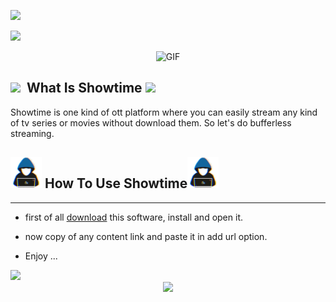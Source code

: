 <p align="left">
 <img src="https://readme-typing-svg.herokuapp.com/?lines=Welcome+to+Showtime!&center=true&width=360&height=30">
</p>

<!--horizontal divider(gradiant)-->
<img src="https://user-images.githubusercontent.com/73097560/115834477-dbab4500-a447-11eb-908a-139a6edaec5c.gif">

<p align="center">
<img alt="GIF" src="https://github.com/arsentieva/arsentieva/blob/main/code.gif?raw=true" height="280" />
 <p/>

<img src="https://media.giphy.com/media/ObNTw8Uzwy6KQ/giphy.gif" width="30px">&nbsp; What Is Showtime <img src="https://media.giphy.com/media/ObNTw8Uzwy6KQ/giphy.gif" width="30px">&nbsp;
----

<P> Showtime is one kind of ott platform where you can easily stream any kind of tv series or movies without download them. So let's do bufferless streaming.<p/>

## <picture><img src = "https://github.com/0xAbdulKhalid/0xAbdulKhalid/raw/main/assets/mdImages/about_me.gif" width = 50px></picture> **How To Use Showtime**<picture><img src = "https://github.com/0xAbdulKhalid/0xAbdulKhalid/raw/main/assets/mdImages/about_me.gif" width = 50px></picture>
----

- first of all [download](https://drive.google.com/file/d/1xLIcbBhgWHAl1RJ62LCMN2mHG_1xj1vq/view?usp=drivesdk) this software, install and open it.

- now copy of any content link and paste it in add url option.

- Enjoy ...


<img src="https://readme-typing-svg.herokuapp.com?lines=Stay+Connected+with+Me;For+New+Series+And+Movies;Always%20Try%20Updating%20new%20things&center=true&width=380&height=45">


<Center><img src='https://raw.githubusercontent.com/ShahriarShafin/ShahriarShafin/main/Assets/handshake.gif' width="100px"><center/>





